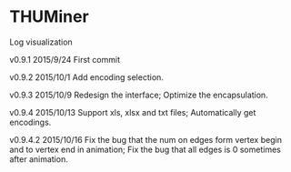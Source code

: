 # THUMiner
Log visualization

v0.9.1 2015/9/24
First commit

v0.9.2 2015/10/1
Add encoding selection.

v0.9.3 2015/10/9
Redesign the interface;
Optimize the encapsulation.

v0.9.4 2015/10/13
Support xls, xlsx and txt files;
Automatically get encodings.

v0.9.4.2 2015/10/16
Fix the bug that the num on edges form vertex begin and to vertex end in animation;
Fix the bug that all edges is 0 sometimes after animation.